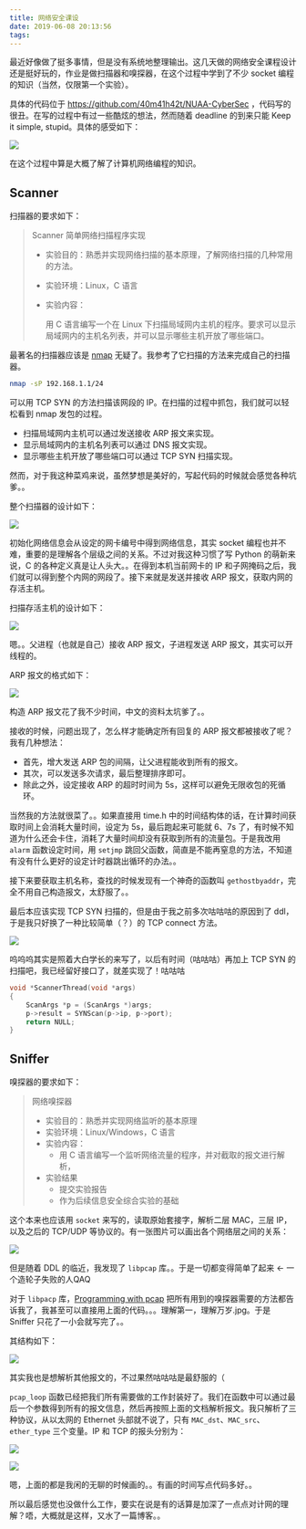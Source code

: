 ```yaml
---
title: 网络安全课设
date: 2019-06-08 20:13:56
tags:
---
```


最近好像做了挺多事情，但是没有系统地整理输出。这几天做的网络安全课程设计还是挺好玩的，作业是做扫描器和嗅探器，在这个过程中学到了不少 socket 编程的知识（当然，仅限第一个实验）。

<!--more-->

具体的代码位于 https://github.com/40m41h42t/NUAA-CyberSec ，代码写的很丑。在写的过程中有过一些酷炫的想法，然而随着 deadline 的到来只能 Keep it simple, stupid。具体的感受如下：

![](https://raw.githubusercontent.com/40m41h42t/Images/master/img1559996505424.jpeg)

在这个过程中算是大概了解了计算机网络编程的知识。

## Scanner

扫描器的要求如下：

> Scanner 简单网络扫描程序实现
>
> - 实验目的：熟悉并实现网络扫描的基本原理，了解网络扫描的几种常用的方法。
>
> - 实验环境：Linux，C 语言
>
> - 实验内容：
>
>   用 C 语言编写一个在 Linux 下扫描局域网内主机的程序。要求可以显示局域网内的主机名列表，并可以显示哪些主机开放了哪些端口。

最著名的扫描器应该是 [nmap](https://nmap.org/) 无疑了。我参考了它扫描的方法来完成自己的扫描器。

```bash
nmap -sP 192.168.1.1/24
```

可以用 TCP SYN 的方法扫描该网段的 IP。在扫描的过程中抓包，我们就可以轻松看到 nmap 发包的过程。

- 扫描局域网内主机可以通过发送接收 ARP 报文来实现。
- 显示局域网内的主机名列表可以通过 DNS 报文实现。
- 显示哪些主机开放了哪些端口可以通过 TCP SYN 扫描实现。

然而，对于我这种菜鸡来说，虽然梦想是美好的，写起代码的时候就会感觉各种坑爹。。

整个扫描器的设计如下：

![](https://raw.githubusercontent.com/40m41h42t/Images/master/2019/06scanner2.png)

初始化网络信息会从设定的网卡编号中得到网络信息，其实 socket 编程也并不难，重要的是理解各个层级之间的关系。不过对我这种习惯了写 Python 的萌新来说，C 的各种定义真是让人头大。。在得到本机当前网卡的 IP 和子网掩码之后，我们就可以得到整个内网的网段了。接下来就是发送并接收 ARP 报文，获取内网的存活主机。

扫描存活主机的设计如下：

![](https://raw.githubusercontent.com/40m41h42t/Images/master/2019/06/scanner3.png)

嗯。。父进程（也就是自己）接收 ARP 报文，子进程发送 ARP 报文，其实可以开线程的。

ARP 报文的格式如下：

![](https://raw.githubusercontent.com/40m41h42t/Images/master/wiki/network/arp-1.png)

构造 ARP 报文花了我不少时间，中文的资料太坑爹了。。

接收的时候，问题出现了，怎么样才能确定所有回复的 ARP 报文都被接收了呢？我有几种想法：

- 首先，增大发送 ARP 包的间隔，让父进程能收到所有的报文。
- 其次，可以发送多次请求，最后整理排序即可。
- 除此之外，设定接收 ARP 的超时时间为 5s，这样可以避免无限收包的死循环。

当然我的方法就很菜了。。如果直接用 time.h 中的时间结构体的话，在计算时间获取时间上会消耗大量时间，设定为 5s，最后跑起来可能就 6、7s 了，有时候不知道为什么还会卡住，消耗了大量时间却没有获取到所有的流量包。于是我改用 `alarm` 函数设定时间，用 `setjmp` 跳回父函数，简直是不能再窒息的方法，不知道有没有什么更好的设定计时器跳出循环的办法。。

接下来要获取主机名称，查找的时候发现有一个神奇的函数叫 `gethostbyaddr`，完全不用自己构造报文，太舒服了。。

最后本应该实现 TCP SYN 扫描的，但是由于我之前多次咕咕咕的原因到了 ddl，于是我只好换了一种比较简单（？）的 TCP connect 方法。

![](https://raw.githubusercontent.com/40m41h42t/Images/master/2019/06/scanner4.png)

呜呜呜其实是照着大白学长的来写了，以后有时间（咕咕咕）再加上 TCP SYN 的扫描吧，我已经留好接口了，就差实现了！咕咕咕

```c
void *ScannerThread(void *args)
{
    ScanArgs *p = (ScanArgs *)args;
    p->result = SYNScan(p->ip, p->port);
    return NULL;
}
```

## Sniffer

嗅探器的要求如下：

> 网络嗅探器
>
> - 实验目的：熟悉并实现网络监听的基本原理
> - 实验环境：Linux/Windows，C 语言
> - 实验内容：
>   - 用 C 语言编写一个监听网络流量的程序，并对截取的报文进行解析，
> - 实验结果
>   - 提交实验报告
>   - 作为后续信息安全综合实验的基础

这个本来也应该用 `socket` 来写的，读取原始套接字，解析二层 MAC，三层 IP，以及之后的 TCP/UDP 等协议的。有一张图片可以画出各个网络层之间的关系：

![](https://raw.githubusercontent.com/40m41h42t/Images/master/wiki/network/model1.png)

但是随着 DDL 的临近，我发现了 `libpcap` 库。。于是一切都变得简单了起来 <- 一个造轮子失败的人QAQ

对于 `libpacp` 库，[Programming with pcap](http://www.tcpdump.org/pcap.html) 把所有用到的嗅探器需要的方法都告诉我了，我甚至可以直接用上面的代码。。。理解第一，理解万岁.jpg。于是 Sniffer 只花了一小会就写完了。。

其结构如下：

![](https://raw.githubusercontent.com/40m41h42t/Images/master/2019/06/sniffer3.png)

其实我也是想解析其他报文的，不过果然咕咕咕是最舒服的（

`pcap_loop` 函数已经把我们所有需要做的工作封装好了。我们在函数中可以通过最后一个参数得到所有的报文信息，然后再按照上面的文档解析报文。我只解析了三种协议，从以太网的 Ethernet 头部就不说了，只有 `MAC_dst`、`MAC_src`、`ether_type` 三个变量。IP 和 TCP 的报头分别为：

![](https://raw.githubusercontent.com/40m41h42t/Images/master/wiki/network/ipv4-1.png)

![](https://raw.githubusercontent.com/40m41h42t/Images/master/wiki/network/tcp-1.png)

嗯，上面的都是我闲的无聊的时候画的。。有画的时间写点代码多好。。

所以最后感觉也没做什么工作，要实在说是有的话算是加深了一点点对计网的理解？唔，大概就是这样，又水了一篇博客。。